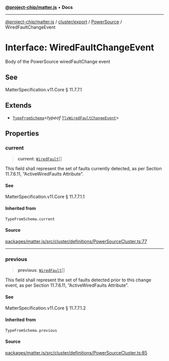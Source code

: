 [**@project-chip/matter.js**](../../../../../README.md) • **Docs**

***

[@project-chip/matter.js](../../../../../modules.md) / [cluster/export](../../../README.md) / [PowerSource](../README.md) / WiredFaultChangeEvent

# Interface: WiredFaultChangeEvent

Body of the PowerSource wiredFaultChange event

## See

MatterSpecification.v11.Core § 11.7.7.1

## Extends

- [`TypeFromSchema`](../../../../../tlv/export/README.md#typefromschemas)\<*typeof* [`TlvWiredFaultChangeEvent`](../README.md#tlvwiredfaultchangeevent)\>

## Properties

### current

> **current**: [`WiredFault`](../enumerations/WiredFault.md)[]

This field shall represent the set of faults currently detected, as per Section 11.7.6.11,
“ActiveWiredFaults Attribute”.

#### See

MatterSpecification.v11.Core § 11.7.7.1.1

#### Inherited from

`TypeFromSchema.current`

#### Source

[packages/matter.js/src/cluster/definitions/PowerSourceCluster.ts:77](https://github.com/project-chip/matter.js/blob/7a8cbb56b87d4ccf34bec5a9a95ab40a1711324f/packages/matter.js/src/cluster/definitions/PowerSourceCluster.ts#L77)

***

### previous

> **previous**: [`WiredFault`](../enumerations/WiredFault.md)[]

This field shall represent the set of faults detected prior to this change event, as per Section 11.7.6.11,
“ActiveWiredFaults Attribute”.

#### See

MatterSpecification.v11.Core § 11.7.7.1.2

#### Inherited from

`TypeFromSchema.previous`

#### Source

[packages/matter.js/src/cluster/definitions/PowerSourceCluster.ts:85](https://github.com/project-chip/matter.js/blob/7a8cbb56b87d4ccf34bec5a9a95ab40a1711324f/packages/matter.js/src/cluster/definitions/PowerSourceCluster.ts#L85)
